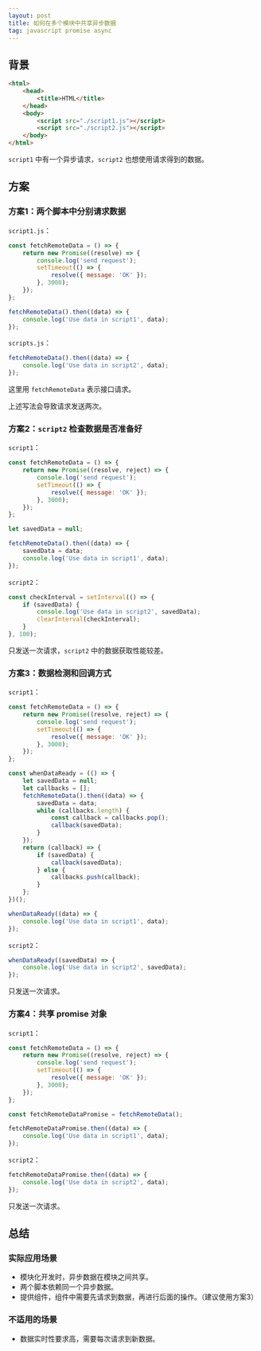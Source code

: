 ```yaml
---
layout: post
title: 如何在多个模块中共享异步数据
tag: javascript promise async
---
```


## 背景

```html
<html>
    <head>
        <title>HTML</title>
    </head>
    <body>
        <script src="./script1.js"></script>
        <script src="./script2.js"></script>
    </body>
</html>
```

`script1` 中有一个异步请求，`script2` 也想使用请求得到的数据。

## 方案

### 方案1：两个脚本中分别请求数据

`script1.js`：

```js
const fetchRemoteData = () => {
    return new Promise((resolve) => {
        console.log('send request');
        setTimeout(() => {
            resolve({ message: 'OK' });
        }, 3000);
    });
};

fetchRemoteData().then((data) => {
    console.log('Use data in script1', data);
});
```

`scripts.js`：

```js
fetchRemoteData().then((data) => {
    console.log('Use data in script2', data);
});
```

这里用 `fetchRemoteData` 表示接口请求。

上述写法会导致请求发送两次。

### 方案2：`script2` 检查数据是否准备好

`script1`：

```js
const fetchRemoteData = () => {
    return new Promise((resolve, reject) => {
        console.log('send request');
        setTimeout(() => {
            resolve({ message: 'OK' });
        }, 3000);
    });
};

let savedData = null;

fetchRemoteData().then((data) => {
    savedData = data;
    console.log('Use data in script1', data);
});
```

`script2`：

```js
const checkInterval = setInterval(() => {
    if (savedData) {
        console.log('Use data in script2', savedData);
        clearInterval(checkInterval);
    }
}, 100);
```

只发送一次请求，`script2` 中的数据获取性能较差。

### 方案3：数据检测和回调方式

`script1`：

```js
const fetchRemoteData = () => {
    return new Promise((resolve, reject) => {
        console.log('send request');
        setTimeout(() => {
            resolve({ message: 'OK' });
        }, 3000);
    });
};

const whenDataReady = (() => {
    let savedData = null;
    let callbacks = [];
    fetchRemoteData().then((data) => {
        savedData = data;
        while (callbacks.length) {
            const callback = callbacks.pop();
            callback(savedData);
        }
    });
    return (callback) => {
        if (savedData) {
            callback(savedData);
        } else {
            callbacks.push(callback);
        }
    };
})();

whenDataReady((data) => {
    console.log('Use data in script1', data);
});
```

`script2`：

```js
whenDataReady((savedData) => {
    console.log('Use data in script2', savedData);
});
```

只发送一次请求。

### 方案4：共享 promise 对象

`script1`：

```js
const fetchRemoteData = () => {
    return new Promise((resolve, reject) => {
        console.log('send request');
        setTimeout(() => {
            resolve({ message: 'OK' });
        }, 3000);
    });
};

const fetchRemoteDataPromise = fetchRemoteData();

fetchRemoteDataPromise.then((data) => {
    console.log('Use data in script1', data);
});
```

`script2`：

```js
fetchRemoteDataPromise.then((data) => {
    console.log('Use data in script2', data);
});
```

只发送一次请求。

## 总结

### 实际应用场景

- 模块化开发时，异步数据在模块之间共享。
- 两个脚本依赖同一个异步数据。
- 提供组件，组件中需要先请求到数据，再进行后面的操作。（建议使用方案3）

### 不适用的场景

- 数据实时性要求高，需要每次请求到新数据。
